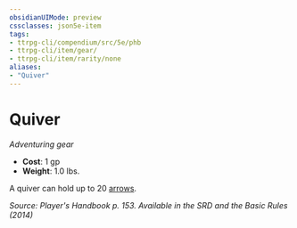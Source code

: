 ```yaml
---
obsidianUIMode: preview
cssclasses: json5e-item
tags:
- ttrpg-cli/compendium/src/5e/phb
- ttrpg-cli/item/gear/
- ttrpg-cli/item/rarity/none
aliases: 
- "Quiver"
---
```

# Quiver
*Adventuring gear*  


- **Cost**: 1 gp
- **Weight**: 1.0 lbs.

A quiver can hold up to 20 [arrows](/3-Mechanics/CLI/Compendium/items/arrow.md).

*Source: Player's Handbook p. 153. Available in the <span title='Systems Reference Document (5.1)'>SRD</span> and the Basic Rules (2014)*